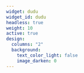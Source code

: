 ```yaml
---
widget: dudu
widget_id: dudu
headless: true
weight: 10
active: true
design:
  columns: "2"
  background:
    text_color_light: false
    image_darken: 0
---
```

